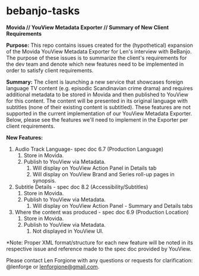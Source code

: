 # bebanjo-tasks
**Movida // YouView Metadata Exporter // Summary of New Client Requirements**

**Purpose:** This repo contains issues created for the (hypothetical) expansion of the Movida YouView Metadata Exporter for Len's interview with BeBanjo. The purpose of these issues is to summarize the client's requirements for the dev team and denote which new features need to be implemented in order to satisfy client requirements.

**Summary:** The client is launching a new service that showcases foreign language TV content (e.g. episodic Scandinavian crime drama) and requires additional metadata to be stored in Movida and then published to YouView for this content. The content will be presented in its original language with subtitles (none of their existing content is subtitled). These features are not supported in the current implementation of our YouView Metadata Exporter. Below, please see the features we'll need to implement in the Exporter per client requirements.

**New Features:**
1. Audio Track Language- spec doc 6.7 (Production Language)
    1. Store in Movida.
    1. Publish to YouView via Metadata.
        1. Will display on YouView Action Panel in Details tab
        1. Will display on YouView Brand and Series roll-up pages in synopsis.
1. Subtitle Details - spec doc 8.2 (Accessibility/Subtitles)
    1. Store in Movida.
    1. Publish to YouView via Metadata.
        1. Will display on YouView Action Panel - Summary and Details tabs
1. Where the content was produced - spec doc 6.9 (Production Location)
    1. Store in Movida.
    1. Publish to YouView via Metadata.
        1. Not displayed in YouView UI.
    
*Note: Proper XML format/structure for each new feature will be noted in its respective issue and reference made to the spec doc provided by YouView.

Please contact Len Forgione with any questions or requests for clarification: @lenforge or lenforgione@gmail.com.
